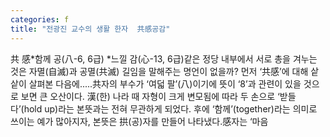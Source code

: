 ```yaml
---
categories: f
title: "전광진 교수의 생활 한자  共感공감"
---
```

共 感*함께 공(八-6, 6급) *느낄 감(心-13, 6급)같은 정당 내부에서 서로 총을 겨누는 것은 자멸(自滅)과 공멸(共滅) 길임을 말해주는 명언이 없을까? 먼저 ‘共感’에 대해 샅샅이 살펴본 다음에.....共자의 부수가 ‘여덟 팔’(八)이기에 뜻이 ‘8’과 관련이 있을 것으로 보면 큰 오산이다. 漢(한) 나라 때 자형이 크게 변모됨에 따라 두 손으로 ‘받들다’(hold up)라는 본뜻과는 전혀 무관하게 되었다. 후에 ‘함께’(together)라는 의미로 쓰이는 예가 많아지자, 본뜻은 拱(공)자를 만들어 나타냈다.感자는 ‘마음